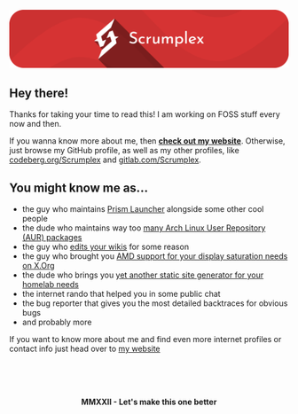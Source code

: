 ![Banner](assets/banners/github_banner.svg.png)

Hey there!
------------------------
Thanks for taking your time to read this! I am working on FOSS stuff every now and then.

If you wanna know more about me, then [**check out my website**](https://scrumplex.net).
Otherwise, just browse my GitHub profile, as well as my other profiles, like [codeberg.org/Scrumplex](https://codeberg/Scrumplex) and [gitlab.com/Scrumplex](https://gitlab.com/Scrumplex).

## You might know me as...
- the guy who maintains [Prism Launcher](https://github.com/PrismLauncher/PrismLauncher) alongside some other cool people
- the dude who maintains way too [many Arch Linux User Repository (AUR) packages](https://aur.archlinux.org/packages/?SeB=M&K=Scrumplex)
- the guy who [edits your wikis](https://wiki.archlinux.org/title/Special:Contributions/Scrumplex) for some reason
- the guy who brought you [AMD support for your display saturation needs on X.Org](https://www.gamingonlinux.com/2020/04/missing-out-on-vibrancegui-for-linux-theres-a-project-for-that-and-now-a-fork-for-amd-too/)
- the dude who brings you [yet another static site generator for your homelab needs](https://sr.ht/~scrumplex/yahome/)
- the internet rando that helped you in some public chat
- the bug reporter that gives you the most detailed backtraces for obvious bugs
- and probably more

If you want to know more about me and find even more internet profiles or contact info just head over to [my website](https://scrumplex.net)

<br>
<br>
<br>
<p align="center"><strong>MMXXII - Let's make this one better</strong></p>
